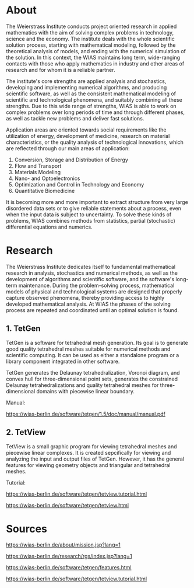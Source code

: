 # About
The Weierstrass Institute conducts project oriented research in applied mathematics with the aim of solving complex problems in technology, science and the economy. The institute deals with the whole scientific solution process, starting with mathematical modeling, followed by the theoretical analysis of models, and ending with the numerical simulation of the solution. In this context, the WIAS maintains long term, wide-ranging contacts with those who apply mathematics in industry and other areas of research and for whom it is a reliable partner.

The institute's core strengths are applied analysis and stochastics, developing and implementing numerical algorithms, and producing scientific software, as well as the consistent mathematical modeling of scientific and technological phenomena, and suitably combining all these strengths. Due to this wide range of strengths, WIAS is able to work on complex problems over long periods of time and through different phases, as well as tackle new problems and deliver fast solutions.

Application areas are oriented towards social requirements like the utilization of energy, development of medicine, research on material characteristics, or the quality analysis of technological innovations, which are reflected through our main areas of application: 
1. Conversion, Storage and Distribution of Energy
2. Flow and Transport 
3. Materials Modeling
4. Nano- and Optoelectronics
5. Optimization and Control in Technology and Economy
6. Quantitative Biomedicine

It is becoming more and more important to extract structure from very large disordered data sets or to give reliable statements about a process, even when the input data is subject to uncertainty. To solve these kinds of problems, WIAS combines methods from statistics, partial (stochastic) differential equations and numerics.

# Research
The Weierstrass Institute dedicates itself to fundamental mathematical research in analysis, stochastics and numerical methods, as well as the development of algorithms and scientific software, and the software's long-term maintenance. During the problem-solving process, mathematical models of physical and technological systems are designed that properly capture observed phenomena, thereby providing access to highly developed mathematical analysis. At WIAS the phases of the solving process are repeated and coordinated until an optimal solution is found.

## 1. TetGen
TetGen is a software for tetrahedral mesh generation. Its goal is to generate good quality tetrahedral meshes suitable for numerical methods and scientific computing. It can be used as either a standalone program or a library component integrated in other software.

TetGen generates the Delaunay tetrahedralization, Voronoi diagram, and convex hull for three-dimensional point sets, generates the constrained Delaunay tetrahedralizations and quality tetrahedral meshes for three-dimensional domains with piecewise linear boundary.

Manual:

https://wias-berlin.de/software/tetgen/1.5/doc/manual/manual.pdf


## 2. TetView
TetView is a small graphic program for viewing tetrahedral meshes and piecewise linear complexes. It is created sepcifically for viewing and analyzing the input and output files of TetGen. However, it has the general features for viewing geometry objects and triangular and tetrahedral meshes.

Tutorial:

https://wias-berlin.de/software/tetgen/tetview.tutorial.html

https://wias-berlin.de/software/tetgen/tetview.html

# Sources
https://wias-berlin.de/about/mission.jsp?lang=1

https://wias-berlin.de/research/rgs/index.jsp?lang=1

https://wias-berlin.de/software/tetgen/features.html

https://wias-berlin.de/software/tetgen/tetview.tutorial.html
